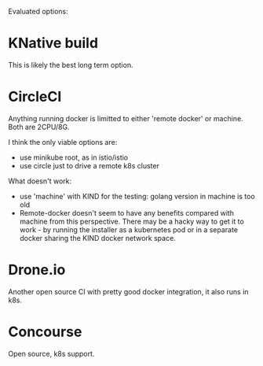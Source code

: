 Evaluated options:

# KNative build

This is likely the best long term option. 

#  CircleCI
 
Anything running docker is limitted to either 'remote docker' or machine. Both are 2CPU/8G. 

I think the only viable options are:

- use minikube root, as in istio/istio
- use circle just to drive a remote k8s cluster

What doesn't work:
- use 'machine' with KIND for the testing: golang version in machine is too old 
- Remote-docker doesn't seem to have any benefits compared with machine from this perspective.
There may be a hacky way to get it to work - by running the installer as a kubernetes pod or in 
a separate docker sharing the KIND docker network space.  


# Drone.io

Another open source CI with pretty good docker integration, it also runs in k8s.

# Concourse 

Open source, k8s support. 
